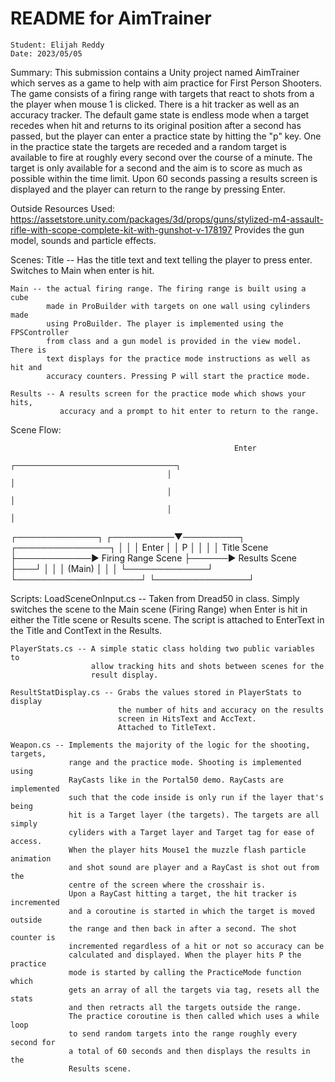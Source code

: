 # README for AimTrainer

    Student: Elijah Reddy
    Date: 2023/05/05

Summary:
    This submission contains a Unity project named AimTrainer which serves as a
    game to help with aim practice for First Person Shooters. The game consists
    of a firing range with targets that react to shots from a the player when
    mouse 1 is clicked. There is a hit tracker as well as an accuracy tracker.
    The default game state is endless mode when a target recedes when hit and
    returns to its original position after a second has passed, but the player
    can enter a practice state by hitting the "p" key. One in the practice state
    the targets are receded and a random target is available to fire at roughly
    every second over the course of a minute. The target is only available for
    a second and the aim is to score as much as possible within the time limit.
    Upon 60 seconds passing a results screen is displayed and the player can
    return to the range by pressing Enter.

Outside Resources Used:
    https://assetstore.unity.com/packages/3d/props/guns/stylized-m4-assault-rifle-with-scope-complete-kit-with-gunshot-v-178197
    Provides the gun model, sounds and particle effects.

Scenes:
    Title -- Has the title text and text telling the player to press enter.
             Switches to Main when enter is hit.
    
    Main -- the actual firing range. The firing range is built using a cube
            made in ProBuilder with targets on one wall using cylinders made
            using ProBuilder. The player is implemented using the FPSController
            from class and a gun model is provided in the view model. There is
            text displays for the practice mode instructions as well as hit and
            accuracy counters. Pressing P will start the practice mode.

    Results -- A results screen for the practice mode which shows your hits,
               accuracy and a prompt to hit enter to return to the range.

Scene Flow:

                                                      Enter
                                       ┌────────────────────────────────────┐
                                       │                                    │
                                       │                                    │
                                       │                                    │
 ┌─────────────┐            ┌──────────▼─────────┐      ┌───────────────┐   │
 │             │   Enter    │                    │ P    │               │   │
 │ Title Scene ├────────────► Firing Range Scene ├──────► Results Scene ├───┘
 │             │            │       (Main)       │      │               │
 └─────────────┘            └────────────────────┘      └───────────────┘


Scripts:
    LoadSceneOnInput.cs -- Taken from Dread50 in class. Simply switches the scene
                           to the Main scene (Firing Range) when Enter is hit in
                           either the Title scene or Results scene. The script is
                           attached to EnterText in the Title and ContText in
                           the Results.

    PlayerStats.cs -- A simple static class holding two public variables to
                      allow tracking hits and shots between scenes for the
                      result display.

    ResultStatDisplay.cs -- Grabs the values stored in PlayerStats to display
                            the number of hits and accuracy on the results
                            screen in HitsText and AccText.
                            Attached to TitleText.

    Weapon.cs -- Implements the majority of the logic for the shooting, targets,
                 range and the practice mode. Shooting is implemented using
                 RayCasts like in the Portal50 demo. RayCasts are implemented
                 such that the code inside is only run if the layer that's being
                 hit is a Target layer (the targets). The targets are all simply
                 cyliders with a Target layer and Target tag for ease of access.
                 When the player hits Mouse1 the muzzle flash particle animation
                 and shot sound are player and a RayCast is shot out from the
                 centre of the screen where the crosshair is.
                 Upon a RayCast hitting a target, the hit tracker is incremented
                 and a coroutine is started in which the target is moved outside
                 the range and then back in after a second. The shot counter is
                 incremented regardless of a hit or not so accuracy can be
                 calculated and displayed. When the player hits P the practice
                 mode is started by calling the PracticeMode function which
                 gets an array of all the targets via tag, resets all the stats
                 and then retracts all the targets outside the range.
                 The practice coroutine is then called which uses a while loop
                 to send random targets into the range roughly every second for
                 a total of 60 seconds and then displays the results in the
                 Results scene.
